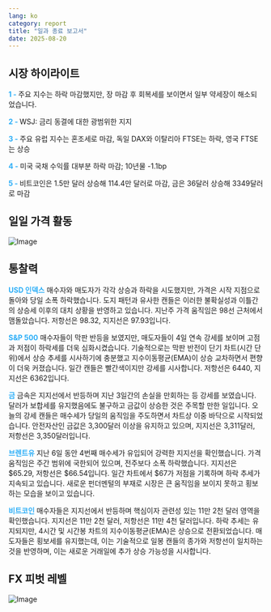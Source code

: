 ```yaml
---
lang: ko
category: report
title: "일과 종료 보고서"
date: 2025-08-20
---
```



<h2>시장 하이라이트</h2>
<strong style="color: #2caef7;">1 - </strong> 주요 지수는 하락 마감했지만, 장 마감 후 회복세를 보이면서 일부 약세장이 해소되었습니다.


<strong style="color: #2caef7;">2 - </strong> WSJ: 금리 동결에 대한 광범위한 지지

<strong style="color: #2caef7;">3 - </strong> 주요 유럽 지수는 혼조세로 마감, 독일 DAX와 이탈리아 FTSE는 하락, 영국 FTSE는 상승

<strong style="color: #2caef7;">4 - </strong> 미국 국채 수익률 대부분 하락 마감; 10년물 -1.1bp

<strong style="color: #2caef7;">5 - </strong> 비트코인은 1.5만 달러 상승해 114.4만 달러로 마감, 금은 36달러 상승해 3349달러로 마감



<h2>일일 가격 활동</h2>
<img src="https://markleighedu.github.io/img/Aug-2025/20-Aug-2025/price.jpg" alt="Image"/>

<h2>통찰력</h2>
<strong style="color: #2caef7;">USD 인덱스</strong> 매수자와 매도자가 각각 상승과 하락을 시도했지만, 가격은 시작 지점으로 돌아와 당일 소폭 하락했습니다. 도지 패턴과 유사한 캔들은 이러한 불확실성과 이틀간의 상승세 이후의 대치 상황을 반영하고 있습니다. 지난주 가격 움직임은 98선 근처에서 맴돌았습니다. 저항선은 98.32, 지지선은 97.93입니다.

<strong style="color: #2caef7;">S&P 500</strong> 매수자들이 막판 반등을 보였지만, 매도자들이 4일 연속 강세를 보이며 고점과 저점이 하락세를 더욱 심화시켰습니다. 기술적으로는 막판 반전이 단기 차트(시간 단위)에서 상승 추세를 시사하기에 충분했고 지수이동평균(EMA)이 상승 교차하면서 편향이 더욱 커졌습니다. 일간 캔들은 빨간색이지만 강세를 시사합니다. 저항선은 6440, 지지선은 6362입니다.

<strong style="color: #2caef7;">금</strong> 금속은 지지선에서 반등하며 지난 3일간의 손실을 만회하는 등 강세를 보였습니다. 달러가 보합세를 유지했음에도 불구하고 금값이 상승한 것은 주목할 만한 일입니다. 오늘의 강세 캔들은 매수세가 당일의 움직임을 주도하면서 차트상 이중 바닥으로 시작되었습니다. 안전자산인 금값은 3,300달러 이상을 유지하고 있으며, 지지선은 3,311달러, 저항선은 3,350달러입니다.

<strong style="color: #2caef7;">브렌트유</strong> 지난 6일 동안 4번째 매수세가 유입되어 강력한 지지선을 확인했습니다. 가격 움직임은 주간 범위에 국한되어 있으며, 전주보다 소폭 하락했습니다. 지지선은 $65.29, 저항선은 $66.54입니다. 일간 차트에서 $67가 저점을 기록하며 하락 추세가 지속되고 있습니다. 새로운 펀더멘털의 부재로 시장은 큰 움직임을 보이지 못하고 횡보하는 모습을 보이고 있습니다.

<strong style="color: #2caef7;">비트코인</strong> 매수자들은 지지선에서 반등하며 핵심이자 관련성 있는 11만 2천 달러 영역을 확인했습니다. 지지선은 11만 2천 달러, 저항선은 11만 4천 달러입니다. 하락 추세는 유지되지만, 4시간 및 시간봉 차트의 지수이동평균(EMA)은 상승으로 전환되었습니다. 매도자들은 횡보세를 유지했는데, 이는 기술적으로 일봉 캔들의 종가와 저항선이 일치하는 것을 반영하며, 이는 새로운 거래일에 추가 상승 가능성을 시사합니다.



<h2>FX 피벗 레벨</h2>
<img src="https://markleighedu.github.io/img/Aug-2025/20-Aug-2025/pivot.jpg" alt="Image"/>